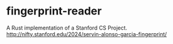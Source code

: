 # fingerprint-reader
A Rust implementation of a Stanford CS Project. http://nifty.stanford.edu/2024/servin-alonso-garcia-fingerprint/
